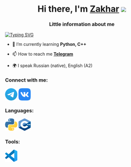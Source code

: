 <h1 align="center">Hi there, I'm <a href="https://t.me/sp1edh4ck" target="_blank">Zakhar</a> <img
src="https://github.com/blackcater/blackcater/raw/main/images/Hi.gif" height="32"></h1>
<h3 align="center">Little information about me</h3>


[![Typing SVG](https://readme-typing-svg.herokuapp.com?color=%2336BCF7&lines=IT+it's+the+future)](https://git.io/typing-svg)

- 🌱 I’m currently learning **Python, C++**

- 📫 How to reach me [**Telegram**](https://t.me/sp1edh4ck)

- 🌍 I speak Russian (native), English (A2)

### Connect with me:
<a href="https://t.me/sp1edh4ck" target="_blank" rel="noopener noreferrer"><img align="center" src="https://github.com/sp11dh4ck/forme/blob/main/icons/Telegram.svg" alt="sp1edh4ck" height="40" width="40"></a>
<a href="https://vk.com/sp1edh4ck" target="_blank" rel="noopener noreferrer"><img align="center" src="https://github.com/sp11dh4ck/forme/blob/main/icons/vk.svg" alt="sp1edh4ck" height="40" width="40"></a>

### Languages:
<a href="https://www.python.org" target="_blank" rel="noopener noreferrer"><img src="https://github.com/sp11dh4ck/forme/blob/main/icons/python.svg" alt="python" width="40" height="40"></a> 
<a href="https://www.w3schools.com/cpp/" target="_blank" rel="noopener noreferrer"><img src="https://github.com/sp11dh4ck/forme/blob/main/icons/C%2B%2B.svg" alt="cplusplus" width="40" height="40"></a> 

### Tools:
<a href="https://code.visualstudio.com/" target="_blank" rel="noopener noreferrer"><img src="https://github.com/sp11dh4ck/forme/blob/main/icons/VS-code.svg" alt="git" width="40" height="40"></a> 
